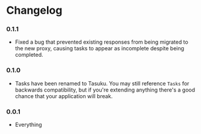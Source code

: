 # Changelog

### 0.1.1

* Fixed a bug that prevented existing responses from being migrated to the new proxy,
  causing tasks to appear as incomplete despite being completed.

### 0.1.0

* Tasks have been renamed to Tasuku. You may still reference ``Tasks`` for
  backwards compatibility, but if you're extending anything there's a good
  chance that your application will break.

### 0.0.1

* Everything
